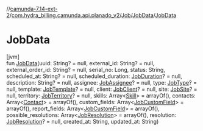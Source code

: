 //[camunda-7.14-ext-2](../../../../index.md)/[com.hydra_billing.camunda.api.planado_v2](../../index.md)/[Job](../index.md)/[JobData](index.md)/[JobData](-job-data.md)

# JobData

[jvm]\
fun [JobData](-job-data.md)(uuid: String? = null, external_id: String? = null, external_order_id: String? = null, serial_no: Long, status: String, scheduled_at: String? = null, scheduled_duration: [JobDuration](../../../com.hydra_billing.camunda.api.planado_v2.common_types.job/-job-duration/index.md)? = null, description: String? = null, assignee: [JobAssignee](../../../com.hydra_billing.camunda.api.planado_v2.common_types.job/-job-assignee/index.md)? = null, type: [JobType](../../../com.hydra_billing.camunda.api.planado_v2.common_types.job/-job-type/index.md)? = null, template: [JobTemplate](../../../com.hydra_billing.camunda.api.planado_v2.common_types.job/-job-template/index.md)? = null, client: [JobClient](../../../com.hydra_billing.camunda.api.planado_v2.common_types.job/-job-client/index.md)? = null, site: [JobSite](../../../com.hydra_billing.camunda.api.planado_v2.common_types.job/-job-site/index.md)? = null, territory: [JobTerritory](../../../com.hydra_billing.camunda.api.planado_v2.common_types.job/-job-territory/index.md)? = null, skills: Array<[Skill](../../../com.hydra_billing.camunda.api.planado_v2.common_types/-skill/index.md)> = arrayOf(), contacts: Array<[Contact](../../../com.hydra_billing.camunda.api.planado_v2.common_types/-contact/index.md)> = arrayOf(), custom_fields: Array<[JobCustomField](../../../com.hydra_billing.camunda.api.planado_v2.common_types.job/-job-custom-field/index.md)> = arrayOf(), report_fields: Array<[JobCustomField](../../../com.hydra_billing.camunda.api.planado_v2.common_types.job/-job-custom-field/index.md)> = arrayOf(), possible_resolutions: Array<[JobResolution](../../../com.hydra_billing.camunda.api.planado_v2.common_types.job/-job-resolution/index.md)> = arrayOf(), resolution: [JobResolution](../../../com.hydra_billing.camunda.api.planado_v2.common_types.job/-job-resolution/index.md)? = null, created_at: String, updated_at: String)
